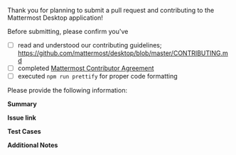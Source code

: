 Thank you for planning to submit a pull request and contributing to the Mattermost Desktop application!

Before submitting, please confirm you've 
 - [ ] read and understood our contributing guidelines;
https://github.com/mattermost/desktop/blob/master/CONTRIBUTING.md
 - [ ] completed [Mattermost Contributor Agreement](http://www.mattermost.org/mattermost-contributor-agreement/)
 - [ ] executed `npm run prettify` for proper code formatting

Please provide the following information:

**Summary**
<!--
Write a short (one line) summary that describes the changes in this pull request for inclusion in the changelog
-->

**Issue link**
<!--
Please include a link to the GitHub issue this pull request addresses, if applicable.
-->

**Test Cases**

**Additional Notes**
